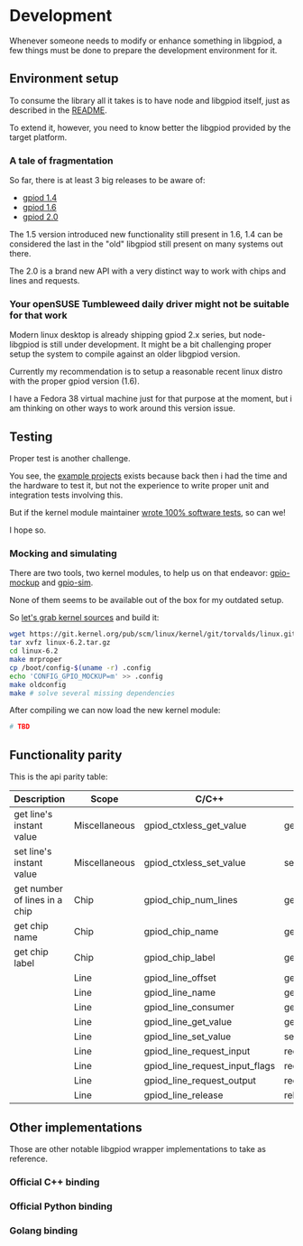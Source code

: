# Development

Whenever someone needs to modify or enhance something in libgpiod, a few things
must be done to prepare the development environment for it.

## Environment setup

To consume the library all it takes is to have node and libgpiod itself, just as
described in the [README](../README.md).

To extend it, however, you need to know better the libgpiod provided by the
target platform.

### A tale of fragmentation

So far, there is at least 3 big releases to be aware of:

- [gpiod 1.4](https://git.kernel.org/pub/scm/libs/libgpiod/libgpiod.git/log/?h=v1.4.x)
- [gpiod 1.6](https://git.kernel.org/pub/scm/libs/libgpiod/libgpiod.git/log/?h=v1.6.x)
- [gpiod 2.0](https://git.kernel.org/pub/scm/libs/libgpiod/libgpiod.git/log/?h=v2.0.x)

The 1.5 version introduced new functionality still present in 1.6, 1.4 can be
considered the last in the "old" libgpiod still present on many systems out
there.

The 2.0 is a brand new API with a very distinct way to work with chips and lines
and requests.

### Your openSUSE Tumbleweed daily driver might not be suitable for that work

Modern linux desktop is already shipping gpiod 2.x series, but node-libgpiod is
still under development. It might be a bit challenging proper setup the system
to compile against an older libgpiod version.

Currently my recommendation is to setup a reasonable recent linux distro with
the proper gpiod version (1.6).

I have a Fedora 38 virtual machine just for that purpose at the moment, but i am
thinking on other ways to work around this version issue.

## Testing

Proper test is another challenge.

You see, the
[example projects](https://github.com/sombriks/node-libgpiod-examples)
exists because back then i had the time and the hardware to test it, but not the
experience to write proper unit and integration tests involving this.

But if the kernel module maintainer
[wrote 100% software tests](https://git.kernel.org/pub/scm/libs/libgpiod/libgpiod.git/tree/tests/gpiod-test.c?h=v2.0.x),
so can we!

I hope so.

### Mocking and simulating

There are two tools, two kernel modules, to help us on that endeavor:
[gpio-mockup](https://docs.kernel.org/admin-guide/gpio/gpio-mockup.html) and
[gpio-sim](https://docs.kernel.org/admin-guide/gpio/gpio-sim.html).

None of them seems to be available out of the box for my outdated setup.

So [let's grab kernel sources](https://git.kernel.org/pub/scm/linux/kernel/git/torvalds/linux.git/tag/?h=v6.2)
and build it:

```bash
wget https://git.kernel.org/pub/scm/linux/kernel/git/torvalds/linux.git/snapshot/linux-6.2.tar.gz
tar xvfz linux-6.2.tar.gz
cd linux-6.2
make mrproper
cp /boot/config-$(uname -r) .config 
echo 'CONFIG_GPIO_MOCKUP=m' >> .config
make oldconfig
make # solve several missing dependencies
```

After compiling we can now load the new kernel module:

```bash
# TBD
```

## Functionality parity

This is the api parity table:

| Description                   | Scope         | C/C++                          | Node                  |
|-------------------------------|---------------|--------------------------------|-----------------------|
| get line's instant value      | Miscellaneous | gpiod_ctxless_get_value        | getInstantLineValue   |
| set line's instant value      | Miscellaneous | gpiod_ctxless_set_value        | setInstantLineValue   |
| get number of lines in a chip | Chip          | gpiod_chip_num_lines           | getNumberOfLines      |
| get chip name                 | Chip          | gpiod_chip_name                | getChipName           |
| get chip label                | Chip          | gpiod_chip_label               | getChipLabel          |
|                               | Line          | gpiod_line_offset              | getLineOffset         |
|                               | Line          | gpiod_line_name                | getLineName           |
|                               | Line          | gpiod_line_consumer            | getLineConsumer       |
|                               | Line          | gpiod_line_get_value           | getValue              |
|                               | Line          | gpiod_line_set_value           | setValue              |
|                               | Line          | gpiod_line_request_input       | requestInputMode      |
|                               | Line          | gpiod_line_request_input_flags | requestInputModeFlags |
|                               | Line          | gpiod_line_request_output      | requestOutputMode     |
|                               | Line          | gpiod_line_release             | release               |

## Other implementations

Those are other notable libgpiod wrapper implementations to take as reference.

### Official C++ binding

### Official Python binding

### Golang binding
